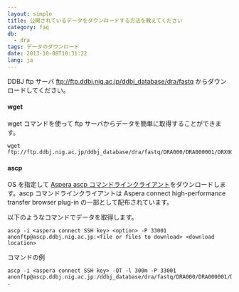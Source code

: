 ```yaml
---
layout: simple
title: 公開されているデータをダウンロードする方法を教えてください
category: faq
db:
  - dra
tags: データのダウンロード
date: 2013-10-08T10:31:22
lang: ja
---
```




<p>DDBJ ftp サーバ <a href="https://ddbj.nig.ac.jp/public/ddbj_database/dra/fastq">ftp://ftp.ddbj.nig.ac.jp/ddbj_database/dra/fastq</a> からダウンロードしてください。</p>
<h4 class="bold">wget</h4>
<p>wget コマンドを使って ftp サーバからデータを簡単に取得することができます。</p>
<pre><code>wget ftp://ftp.ddbj.nig.ac.jp/ddbj_database/dra/fastq/DRA000/DRA000001/DRX000001/DRR000001.fastq.bz2</code></pre>
<h4 class="bold">ascp</h4>
<p>OS を指定して <a href="http://downloads.asperasoft.com/downloadsconnect">Aspera ascp コマンドラインクライアント</a>をダウンロードします。ascp コマンドラインクライアントは Aspera connect high-performance transfer browser plug-in の一部として配布されています。</p>
<p>以下のようなコマンドでデータを取得します。</p>
<pre><code>ascp -i <span class="italic">&lt;aspera connect SSH key&gt;</span> <span class="italic">&lt;option&gt;</span> -P 33001 anonftp@ascp.ddbj.nig.ac.jp:<span class="italic">&lt;file or files to download&gt;</span> <span class="italic">&lt;download location&gt;</span></code></pre>
<p>コマンドの例</p>
<pre><code>ascp -i <span class="italic">&lt;aspera connect SSH key&gt;</span> -QT -l 300m -P 33001 anonftp@ascp.ddbj.nig.ac.jp:/ddbj_database/dra/fastq/DRA000/DRA000001/DRX000001/DRR000001.fastq.bz2 .</code></pre>